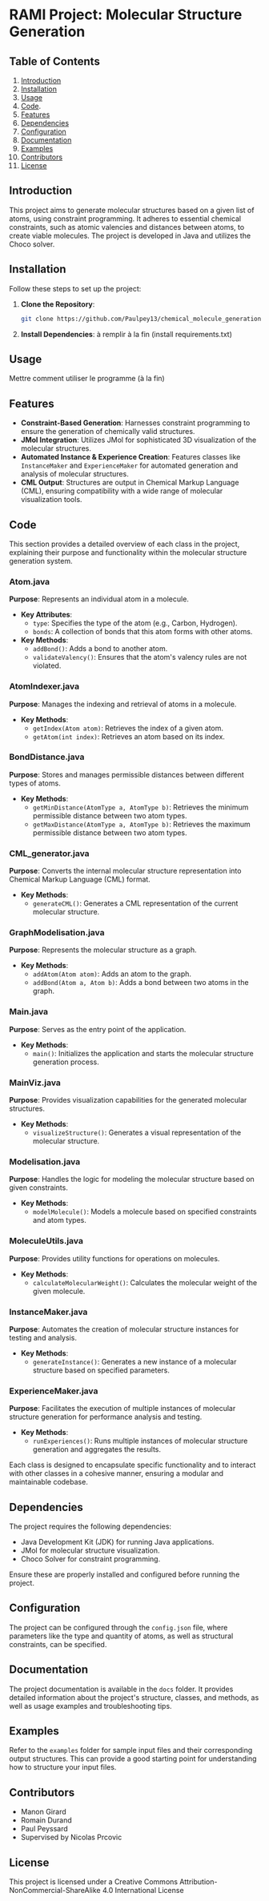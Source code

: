 # RAMI Project: Molecular Structure Generation

## Table of Contents

1. [Introduction](#introduction)
2. [Installation](#installation)
3. [Usage](#usage)
4. [Code](#code).
5. [Features](#features)
6. [Dependencies](#dependencies)
7. [Configuration](#configuration)
8. [Documentation](#documentation)
9. [Examples](#examples)
11. [Contributors](#contributors)
12. [License](#license)

## Introduction

This project aims to generate molecular structures based on a given list of atoms, using constraint programming. It adheres to essential chemical constraints, such as atomic valencies and distances between atoms, to create viable molecules. The project is developed in Java and utilizes the Choco solver.

## Installation

Follow these steps to set up the project:

1. **Clone the Repository**:
    ```bash
    git clone https://github.com/Paulpey13/chemical_molecule_generation.git
    ```

2. **Install Dependencies**:
    à remplir à la fin (install requirements.txt)

## Usage

Mettre comment utiliser le programme (à la fin)

## Features

- **Constraint-Based Generation**: Harnesses constraint programming to ensure the generation of chemically valid structures.
- **JMol Integration**: Utilizes JMol for sophisticated 3D visualization of the molecular structures.
- **Automated Instance & Experience Creation**: Features classes like `InstanceMaker` and `ExperienceMaker` for automated generation and analysis of molecular structures.
- **CML Output**: Structures are output in Chemical Markup Language (CML), ensuring compatibility with a wide range of molecular visualization tools.

## Code

This section provides a detailed overview of each class in the project, explaining their purpose and functionality within the molecular structure generation system.

### Atom.java

**Purpose**: Represents an individual atom in a molecule.
- **Key Attributes**:
  - `type`: Specifies the type of the atom (e.g., Carbon, Hydrogen).
  - `bonds`: A collection of bonds that this atom forms with other atoms.
- **Key Methods**:
  - `addBond()`: Adds a bond to another atom.
  - `validateValency()`: Ensures that the atom's valency rules are not violated.

### AtomIndexer.java

**Purpose**: Manages the indexing and retrieval of atoms in a molecule.
- **Key Methods**:
  - `getIndex(Atom atom)`: Retrieves the index of a given atom.
  - `getAtom(int index)`: Retrieves an atom based on its index.

### BondDistance.java

**Purpose**: Stores and manages permissible distances between different types of atoms.
- **Key Methods**:
  - `getMinDistance(AtomType a, AtomType b)`: Retrieves the minimum permissible distance between two atom types.
  - `getMaxDistance(AtomType a, AtomType b)`: Retrieves the maximum permissible distance between two atom types.

### CML_generator.java

**Purpose**: Converts the internal molecular structure representation into Chemical Markup Language (CML) format.
- **Key Methods**:
  - `generateCML()`: Generates a CML representation of the current molecular structure.

### GraphModelisation.java

**Purpose**: Represents the molecular structure as a graph.
- **Key Methods**:
  - `addAtom(Atom atom)`: Adds an atom to the graph.
  - `addBond(Atom a, Atom b)`: Adds a bond between two atoms in the graph.

### Main.java

**Purpose**: Serves as the entry point of the application.
- **Key Methods**:
  - `main()`: Initializes the application and starts the molecular structure generation process.

### MainViz.java

**Purpose**: Provides visualization capabilities for the generated molecular structures.
- **Key Methods**:
  - `visualizeStructure()`: Generates a visual representation of the molecular structure.

### Modelisation.java

**Purpose**: Handles the logic for modeling the molecular structure based on given constraints.
- **Key Methods**:
  - `modelMolecule()`: Models a molecule based on specified constraints and atom types.

### MoleculeUtils.java

**Purpose**: Provides utility functions for operations on molecules.
- **Key Methods**:
  - `calculateMolecularWeight()`: Calculates the molecular weight of the given molecule.

### InstanceMaker.java

**Purpose**: Automates the creation of molecular structure instances for testing and analysis.
- **Key Methods**:
  - `generateInstance()`: Generates a new instance of a molecular structure based on specified parameters.

### ExperienceMaker.java

**Purpose**: Facilitates the execution of multiple instances of molecular structure generation for performance analysis and testing.
- **Key Methods**:
  - `runExperiences()`: Runs multiple instances of molecular structure generation and aggregates the results.

Each class is designed to encapsulate specific functionality and to interact with other classes in a cohesive manner, ensuring a modular and maintainable codebase.


## Dependencies

The project requires the following dependencies:

- Java Development Kit (JDK) for running Java applications.
- JMol for molecular structure visualization.
- Choco Solver for constraint programming.

Ensure these are properly installed and configured before running the project.

## Configuration

The project can be configured through the `config.json` file, where parameters like the type and quantity of atoms, as well as structural constraints, can be specified.

## Documentation

The project documentation is available in the `docs` folder. It provides detailed information about the project's structure, classes, and methods, as well as usage examples and troubleshooting tips.

## Examples

Refer to the `examples` folder for sample input files and their corresponding output structures. This can provide a good starting point for understanding how to structure your input files.

## Contributors

- Manon Girard
- Romain Durand
- Paul Peyssard
- Supervised by Nicolas Prcovic

## License

This project is licensed under a Creative Commons Attribution-NonCommercial-ShareAlike 4.0 International License

